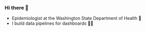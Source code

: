 ### Hi there 👋

- Epidemiologist at the Washington State Department of Health 🌲
- I build data pipelines for dashboards 👷‍♂️


<!--
![Top Langs](https://github-readme-stats.vercel.app/api/top-langs/?username=russell-shean&hide=html&theme=tokyonight)
-->
